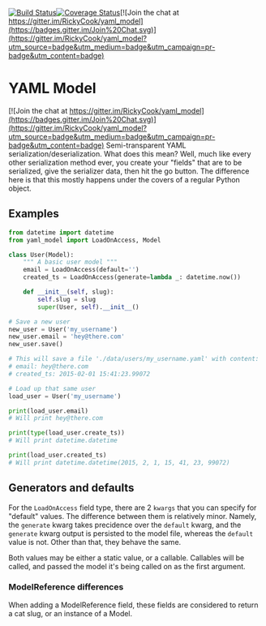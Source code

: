 [![Build Status](https://travis-ci.org/RickyCook/yaml_model.svg)](https://travis-ci.org/RickyCook/yaml_model)[![Coverage Status](https://coveralls.io/repos/RickyCook/yaml_model/badge.svg?branch=master)](https://coveralls.io/r/RickyCook/yaml_model?branch=master)[![Join the chat at https://gitter.im/RickyCook/yaml_model](https://badges.gitter.im/Join%20Chat.svg)](https://gitter.im/RickyCook/yaml_model?utm_source=badge&utm_medium=badge&utm_campaign=pr-badge&utm_content=badge)

# YAML Model

[![Join the chat at https://gitter.im/RickyCook/yaml_model](https://badges.gitter.im/Join%20Chat.svg)](https://gitter.im/RickyCook/yaml_model?utm_source=badge&utm_medium=badge&utm_campaign=pr-badge&utm_content=badge)
Semi-transparent YAML serialization/deserialization. What does this mean? Well,
much like every other serialization method ever, you create your "fields" that
are to be serialized, give the serializer data, then hit the go button. The
difference here is that this mostly happens under the covers of a regular
Python object.

## Examples
```python
from datetime import datetime
from yaml_model import LoadOnAccess, Model

class User(Model):
    """ A basic user model """
    email = LoadOnAccess(default='')
    created_ts = LoadOnAccess(generate=lambda _: datetime.now())

    def __init__(self, slug):
        self.slug = slug
        super(User, self).__init__()

# Save a new user
new_user = User('my_username')
new_user.email = 'hey@there.com'
new_user.save()

# This will save a file './data/users/my_username.yaml' with content:
# email: hey@there.com
# created_ts: 2015-02-01 15:41:23.99072

# Load up that same user
load_user = User('my_username')

print(load_user.email)
# Will print hey@there.com

print(type(load_user.create_ts))
# Will print datetime.datetime

print(load_user.created_ts)
# Will print datetime.datetime(2015, 2, 1, 15, 41, 23, 99072)
```

## Generators and defaults
For the `LoadOnAccess` field type, there are 2 `kwargs` that you can specify
for "default" values. The difference between them is relatively minor. Namely,
the `generate` kwarg takes precidence over the `default` kwarg, and the
`generate` kwarg output is persisted to the model file, whereas the `default`
value is not. Other than that, they behave the same.

Both values may be either a static value, or a callable. Callables will be
called, and passed the model it's being called on as the first argument.

### ModelReference differences
When adding a ModelReference field, these fields are considered to return
a cat slug, or an instance of a Model.
